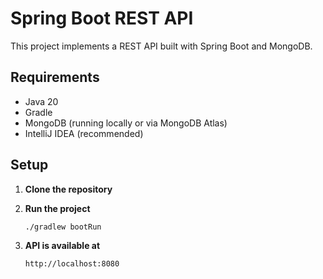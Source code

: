 # Spring Boot REST API

This project implements a REST API built with Spring Boot and MongoDB.

## Requirements

- Java 20
- Gradle
- MongoDB (running locally or via MongoDB Atlas)
- IntelliJ IDEA (recommended)

## Setup

1. **Clone the repository**


2. **Run the project**
   ```bash
   ./gradlew bootRun
   ```

3. **API is available at**
   ```
   http://localhost:8080
   ```